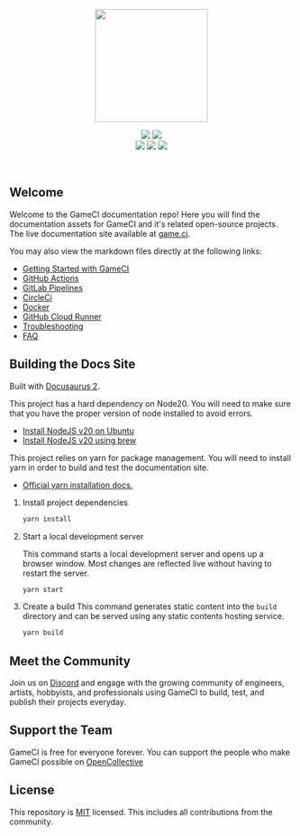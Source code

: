 <p align="center">
  <img height=200px src="static/assets/images/logo-cropped.png">
<p>

<p align="center">
  <a href="https://discord.com/invite/WyPN5r9">
    <img src="https://img.shields.io/badge/Discord-5865F2?style=for-the-badge&logo=discord&logoColor=white"></a>
  <a href="https://opencollective.com/game-ci">
    <img src="https://img.shields.io/badge/OpenCollective-1F87FF?style=for-the-badge&logo=OpenCollective&logoColor=white"></a> <br>
  <img src="https://img.shields.io/github/license/game-ci/documentation.svg">
  <img src="https://img.shields.io/github/stars/game-ci/documentation.svg">
  <img src="https://img.shields.io/github/last-commit/game-ci/documentation.svg">
<p>

<br>

## Welcome

Welcome to the GameCI documentation repo! Here you will find the documentation assets for GameCI and
it's related open-source projects. The live documentation site available at
<a href="https://game.ci">game.ci</a>.

You may also view the markdown files directly at the following links:

- [Getting Started with GameCI](docs/02-getting-started)
- [GitHub Actions](docs/03-github)
- [GitLab Pipelines](docs/05-gitlab)
- [CircleCi](docs/11-circleci)
- [Docker](docs/08-docker)
- [GitHub Cloud Runner](docs/03-github-cloud-runner)
- [Troubleshooting](docs/09-troubleshooting)
- [FAQ](docs/10-faq)

## Building the Docs Site

Built with [Docusaurus 2](https://docusaurus.io/).

This project has a hard dependency on Node20. You will need to make sure that you have the proper
version of node installed to avoid errors.

- [Install NodeJS v20 on Ubuntu](https://computingforgeeks.com/how-to-install-node-js-20-on-ubuntu/)
- [Install NodeJS v20 using brew](https://apple.stackexchange.com/a/207883)

This project relies on yarn for package management. You will need to install yarn in order to build
and test the documentation site.

- [Official yarn installation docs.](https://classic.yarnpkg.com/lang/en/docs/install)

1.  Install project dependencies

    ```bash
    yarn install
    ```

2.  Start a local development server

    This command starts a local development server and opens up a browser window. Most changes are
    reflected live without having to restart the server.

    ```bash
    yarn start
    ```

3.  Create a build This command generates static content into the `build` directory and can be
    served using any static contents hosting service.

    ```bash
    yarn build
    ```

## Meet the Community

Join us on [Discord](https://game.ci/discord) and engage with the growing community of engineers,
artists, hobbyists, and professionals using GameCI to build, test, and publish their projects
everyday.

## Support the Team

GameCI is free for everyone forever. You can support the people who make GameCI possible on
[OpenCollective](https://opencollective.com/game-ci)

## License

This repository is [MIT](./LICENSE) licensed. This includes all contributions from the community.
